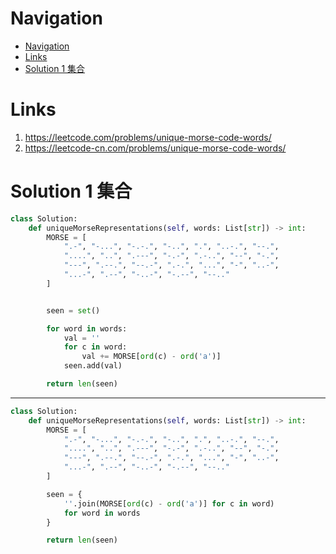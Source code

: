 # Navigation
- [Navigation](#navigation)
- [Links](#links)
- [Solution 1 集合](#solution-1-%e9%9b%86%e5%90%88)

# Links
1. https://leetcode.com/problems/unique-morse-code-words/
2. https://leetcode-cn.com/problems/unique-morse-code-words/


# Solution 1 集合
```python
class Solution:
    def uniqueMorseRepresentations(self, words: List[str]) -> int:
        MORSE = [
            ".-", "-...", "-.-.", "-..", ".", "..-.", "--.",
            "....", "..", ".---", "-.-", ".-..", "--", "-.",
            "---", ".--.", "--.-", ".-.", "...", "-", "..-",
            "...-", ".--", "-..-", "-.--", "--.."
        ]


        seen = set()

        for word in words:
            val = ''
            for c in word:
                val += MORSE[ord(c) - ord('a')]
            seen.add(val)

        return len(seen)
```
---
```python
class Solution:
    def uniqueMorseRepresentations(self, words: List[str]) -> int:
        MORSE = [
            ".-", "-...", "-.-.", "-..", ".", "..-.", "--.",
            "....", "..", ".---", "-.-", ".-..", "--", "-.",
            "---", ".--.", "--.-", ".-.", "...", "-", "..-",
            "...-", ".--", "-..-", "-.--", "--.."
        ]

        seen = {
            ''.join(MORSE[ord(c) - ord('a')] for c in word)
            for word in words
        }

        return len(seen)
```